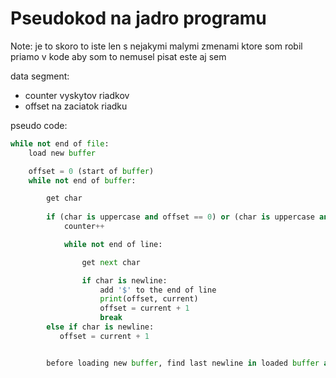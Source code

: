 # Pseudokod na jadro programu
Note: je to skoro to iste len s nejakymi malymi zmenami ktore som robil priamo v kode aby som to nemusel pisat este aj sem

data segment:
 <!-- - flag na zistenie ci je found slovo ktore zacina na uppercase -->
 - counter vyskytov riadkov
 - offset na zaciatok riadku


pseudo code:
```py
while not end of file:
    load new buffer

    offset = 0 (start of buffer)
    while not end of buffer:

        get char
        
        if (char is uppercase and offset == 0) or (char is uppercase and [char-1] is whitespace):
            counter++

            while not end of line:

                get next char

                if char is newline:
                    add '$' to the end of line
                    print(offset, current)
                    offset = current + 1
                    break
        else if char is newline:
           offset = current + 1


        before loading new buffer, find last newline in loaded buffer and offset the cursor by the delta 
```